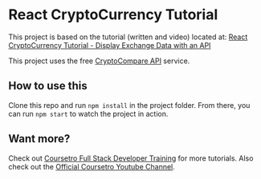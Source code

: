 # React CryptoCurrency Tutorial

This project is based on the tutorial (written and video) located at:
[React CryptoCurrency Tutorial - Display Exchange Data with an API](https://coursetro.com/posts/code/90/React-CryptoCurrency-Tutorial---Display-Exchange-Data-with-an-API)

This project uses the free [CryptoCompare API](http://cryptocompare.com/api) service.

## How to use this

Clone this repo and run `npm install` in the project folder. From there, you can run `npm start` to watch the project in action.

## Want more?

Check out [Coursetro Full Stack Developer Training](https://coursetro.com) for more tutorials.
Also check out the [Official Coursetro Youtube Channel](http://youtube.com/user/designcourse).